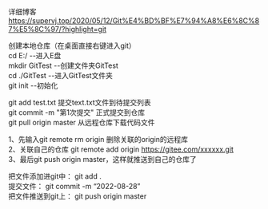 详细博客  
https://supervj.top/2020/05/12/Git%E4%BD%BF%E7%94%A8%E6%8C%87%E5%8C%97/?highlight=git  

创建本地仓库（在桌面直接右键进入git）    
cd E:/                  --进入E盘  
mkdir GitTest     --创建文件夹GitTest  
cd ./GitTest        --进入GitTest文件夹  
git init                --初始化  

git add test.txt                        提交text.txt文件到待提交列表  
git commit -m "第1次提交"    正式提交到仓库  
git pull origin master             从远程仓库下载代码文件  

1、先输入git remote rm origin 删除关联的origin的远程库  
2、关联自己的仓库 git remote add origin https://gitee.com/xxxxxx.git  
3、最后git push origin master，这样就推送到自己的仓库了  

把文件添加进git中：      git add .  
提交文件：               git commit -m     “2022-08-28”  
把文件推送到git上：      git push origin master  
